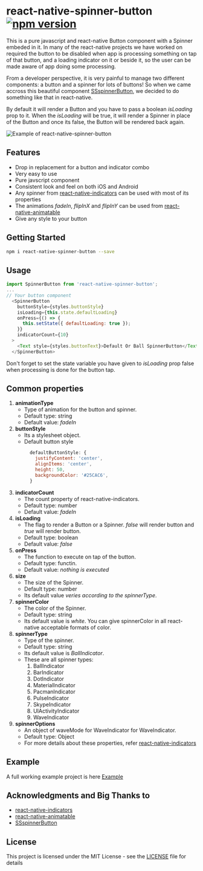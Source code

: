 # react-native-spinner-button [![npm version](https://badge.fury.io/js/react-native-spinner-button.svg)](https://badge.fury.io/js/react-native-spinner-button)
This is a pure javascript and react-native Button component with a Spinner embeded in it.
In many of the react-native projects we have worked on required the button to be disabled when app is processing something on tap of that button, and a loading indicator on it or beside it, so the user can be made aware of app doing some processing.

From a developer perspective, it is very painful to manage two different components: a button and a spinner for lots of buttons! So when we came accross this beautiful component [SSspinnerButton](https://github.com/simformsolutions/SSSpinnerButton), we decided to do something like that in react-native.

By default it will render a Button and you have to pass a boolean _isLoading_ prop to it. When the _isLoading_ will be true, it will render a Spinner in place of the Button and once its false, the Button will be rendered back again.

![Example of react-native-spinner-button](https://github.com/simformsolutions/react-native-spinner-button/blob/master/example.gif)

## Features
* Drop in replacement for a button and indicator combo
* Very easy to use
* Pure javscript component
* Consistent look and feel on both iOS and Android
* Any spinner from [react-native-indicators](https://github.com/n4kz/react-native-indicators) can be used with most of its properties
* The animations _fadeIn_, _flipInX_ and _flipInY_ can be used from [react-native-animatable](https://github.com/oblador/react-native-animatable)
* Give any style to your button

## Getting Started

```bash
npm i react-native-spinner-button --save
```

## Usage
```javascript
import SpinnerButton from 'react-native-spinner-button';
...
// Your button component
  <SpinnerButton
    buttonStyle={styles.buttonStyle}
    isLoading={this.state.defaultLoading}
    onPress={() => {
      this.setState({ defaultLoading: true });
    }}
    indicatorCount={10}
  >
    <Text style={styles.buttonText}>Default Or Ball SpinnerButton</Text>
  </SpinnerButton>
```
Don't forget to set the state variable you have given to _isLoading_ prop false when processing is done for the button tap.

## Common properties
1. **animationType**
    * Type of animation for the button and spinner.
    * Default type: string
    * Default value: _fadeIn_
2. **buttonStyle**
    * Its a stylesheet object.
    * Default button style
      ```javascript
        defaultButtonStyle: {
          justifyContent: 'center',
          alignItems: 'center',
          height: 50,
          backgroundColor: '#25CAC6',
        }
      ```
3. **indicatorCount**
    * The count property of react-native-indicators.
    * Default type: number
    * Default value: _fadeIn_
4. **isLoading**
    * The flag to render a Button or a Spinner. _false_ will render button and _true_ will render button.
    * Default type: boolean
    * Default value: _false_
5. **onPress**
    * The function to execute on tap of the button.
    * Default type: functin.
    * Default value: _nothing is executed_
6. **size**
    * The size of the Spinner.
    * Default type: number
    * Its default value _veries according to the spinnerType_.
7. **spinnerColor**
    * The color of the Spinner.
    * Default type: string
    * Its default value is _white_. You can give spinnerColor in all react-native acceptable formats of color.
8. **spinnerType**
    * Type of the spinner.
    * Default type: string
    * Its default value is _BallIndicator_.
    * These are all spinner types:
        1. BallIndicator
        2. BarIndicator
        3. DotIndicator
        4. MaterialIndicator
        5. PacmanIndicator
        6. PulseIndicator
        7. SkypeIndicator
        8. UIActivityIndicator
        9. WaveIndicator
9. **spinnerOptions**
    * An object of waveMode for WaveIndicator for WaveIndicator.
    * Default type: Object
    * For more details about these properties, refer [react-native-indicators](https://github.com/n4kz/react-native-indicators)

## Example
  A full working example project is here [Example](https://github.com/simformsolutions/react-native-spinner-button/tree/master/Example)

## Acknowledgments and Big Thanks to
* [react-native-indicators](https://github.com/n4kz/react-native-indicators)
* [react-native-animatable](https://github.com/oblador/react-native-animatable)
* [SSspinnerButton](https://github.com/simformsolutions/SSSpinnerButton)

## License

This project is licensed under the MIT License - see the [LICENSE](LICENSE) file for details
